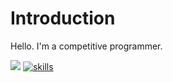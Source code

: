 # Introduction

Hello. I'm a competitive programmer.
  
![](https://raw.githubusercontent.com/SN0WM4N/cf-stats/main/output/light_card.svg#gh-dark-mode-only)
[![skills](https://skillicons.dev/icons?i=cpp,c,py,go,java,bots,git,github,linux&perline=6)](https://skillicons.dev)


